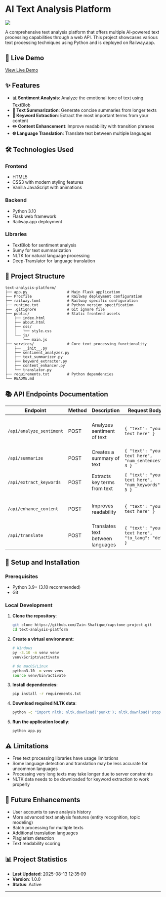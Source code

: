 # AI Text Analysis Platform

![](c:\Users\Zain\Desktop\Capture1.PNG)

A comprehensive text analysis platform that offers multiple AI-powered text processing capabilities through a web API. This project showcases various text processing techniques using Python and is deployed on Railway.app.

## 🔗 Live Demo

[View Live Demo](web-production-f09c.up.railway.app)

## ✨ Features

- **📊 Sentiment Analysis**: Analyze the emotional tone of text using TextBlob
- **📝 Text Summarization**: Generate concise summaries from longer texts
- **🔑 Keyword Extraction**: Extract the most important terms from your content
- **✏️ Content Enhancement**: Improve readability with transition phrases
- **🌐 Language Translation**: Translate text between multiple languages

## 🛠️ Technologies Used

### Frontend
- HTML5
- CSS3 with modern styling features
- Vanilla JavaScript with animations

### Backend
- Python 3.10
- Flask web framework
- Railway.app deployment

### Libraries
- TextBlob for sentiment analysis
- Sumy for text summarization
- NLTK for natural language processing
- Deep-Translator for language translation

## 📁 Project Structure

```
text-analysis-platform/
├── app.py                  # Main Flask application
├── Procfile                # Railway deployment configuration
├── railway.toml            # Railway specific configuration
├── runtime.txt             # Python version specification
├── .gitignore              # Git ignore file
├── public/                 # Static frontend assets
│   ├── index.html
│   ├── about.html
│   ├── css/
│   │   └── style.css
│   └── js/
│       └── main.js
├── services/               # Core text processing functionality
│   ├── __init__.py
│   ├── sentiment_analyzer.py
│   ├── text_summarizer.py
│   ├── keyword_extractor.py
│   ├── content_enhancer.py
│   └── translator.py
├── requirements.txt        # Python dependencies
└── README.md
```

## 📚 API Endpoints Documentation

| Endpoint | Method | Description | Request Body | Response |
|----------|--------|-------------|--------------|----------|
| `/api/analyze_sentiment` | POST | Analyzes sentiment of text | `{ "text": "your text here" }` | Sentiment polarity, category, and subjectivity |
| `/api/summarize` | POST | Creates a summary of text | `{ "text": "your text here", "num_sentences": 3 }` | Summarized text with stats |
| `/api/extract_keywords` | POST | Extracts key terms from text | `{ "text": "your text here", "num_keywords": 5 }` | Top keywords with frequencies |
| `/api/enhance_content` | POST | Improves readability | `{ "text": "your text here" }` | Enhanced text with transition phrases |
| `/api/translate` | POST | Translates text between languages | `{ "text": "your text here", "to_lang": "de" }` | Translated text and language details |

## 🚀 Setup and Installation

### Prerequisites
- Python 3.9+ (3.10 recommended)
- Git

### Local Development

1. **Clone the repository**:
   ```bash
   git clone https://github.com/Zain-Shafique/capstone-project.git
   cd text-analysis-platform
   ```

2. **Create a virtual environment**:
   ```bash
   # Windows
   py -3.10 -m venv venv
   venv\Scripts\activate
   
   # On macOS/Linux
   python3.10 -m venv venv
   source venv/bin/activate
   ```

3. **Install dependencies**:
   ```bash
   pip install -r requirements.txt
   ```

4. **Download required NLTK data**:
   ```bash
   python -c "import nltk; nltk.download('punkt'); nltk.download('stopwords'); nltk.download('averaged_perceptron_tagger')"
   ```

5. **Run the application locally**:
   ```bash
   python app.py
   ```

## ⚠️ Limitations

- Free text processing libraries have usage limitations
- Some language detection and translation may be less accurate for uncommon languages
- Processing very long texts may take longer due to server constraints
- NLTK data needs to be downloaded for keyword extraction to work properly

## 🔮 Future Enhancements

- User accounts to save analysis history
- More advanced text analysis features (entity recognition, topic modeling)
- Batch processing for multiple texts
- Additional translation languages
- Plagiarism detection
- Text readability scoring

## 📊 Project Statistics

- **Last Updated**: 2025-08-13 12:35:09
- **Version**: 1.0.0
- **Status**: Active

---